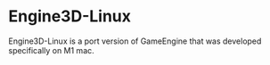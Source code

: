 # Engine3D-Linux
Engine3D-Linux is a port version of GameEngine that was developed specifically on M1 mac.
